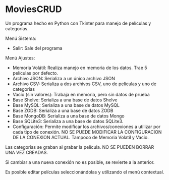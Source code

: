 # MoviesCRUD

Un programa hecho en Python con Tkinter para manejo de películas y categorías.

Menú Sistema:
- Salir: Sale del programa

Menú Ajustes:
- Memoria Volátil: Realiza manejo en memoria de los datos. Trae 5 películas por defecto.
- Archivo JSON: Serializa a un único archivo JSON
- Archivo CSV: Serializa a dos archivos CSV, uno de películas y uno de categorías
- Vacío (sin valores): Trabaja en memoria, pero sin datos de prueba
- Base Shelve: Serializa a una base de datos Shelve
- Base MySQL: Serializa a una base de datos MySQL
- Base ZODB: Serializa a una base de datos ZODB
- Base MongoDB: Serializa a una base de datos Mongo
- Base SQLite3: Serializa a una base de datos SQLite3.
- Configuración: Permite modificar los archivos/conexiones a utilizar por cada tipo de conexión.
  NO SE PUEDE MODIFICAR LA CONFIGURACION DE LA CONEXION ACTUAL. Tampoco de Memoria Volatil y Vacio.

Las categorías se graban al grabar la película. NO SE PUEDEN BORRAR UNA VEZ CREADAS.

Si cambiar a una nueva conexión no es posible, se revierte a la anterior.

Es posible editar películas seleccionándolas y utilizando el menú contextual.
